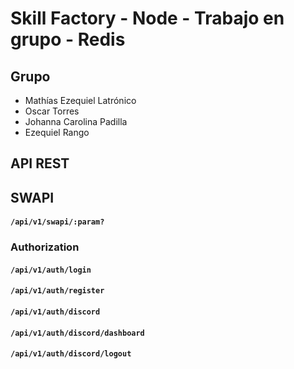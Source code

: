 # Skill Factory - Node - Trabajo en grupo - Redis

## Grupo

- Mathías Ezequiel Latrónico
- Oscar Torres
- Johanna Carolina Padilla
- Ezequiel Rango

## API REST

## SWAPI

#### `/api/v1/swapi/:param?`

### Authorization

#### `/api/v1/auth/login`

#### `/api/v1/auth/register`

#### `/api/v1/auth/discord`

#### `/api/v1/auth/discord/dashboard`

#### `/api/v1/auth/discord/logout`